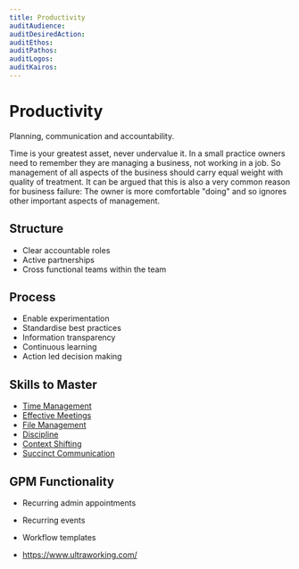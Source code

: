 ```yaml
---
title: Productivity
auditAudience:
auditDesiredAction:
auditEthos:
auditPathos:
auditLogos:
auditKairos:
---
```


# Productivity

Planning, communication and accountability.

Time is your greatest asset, never undervalue it. In a small practice owners need to remember they are managing a business, not working in a job. So management of all aspects of the business should carry equal weight with quality of treatment. It can be argued that this is also a very common reason for business failure: The owner is more comfortable "doing" and so ignores other important aspects of management.

## Structure

- Clear accountable roles
- Active partnerships
- Cross functional teams within the team

## Process

- Enable experimentation
- Standardise best practices
- Information transparency
- Continuous learning
- Action led decision making

## Skills to Master

- [Time Management](./time-management.md)
- [Effective Meetings](./effective-meetings.md)
- [File Management](./file-management.md)
- [Discipline](./discipline-equals-freedom.md)
- [Context Shifting](./context-shifting-and-decision-fatigue.md)
- [Succinct Communication](./succinct-communication.md)

## GPM Functionality

- Recurring admin appointments
- Recurring events
- Workflow templates

- https://www.ultraworking.com/
